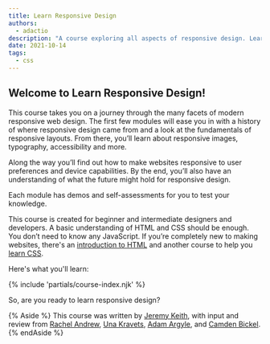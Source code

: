 ```yaml
---
title: Learn Responsive Design
authors:
  - adactio
description: "A course exploring all aspects of responsive design. Learn how to make sites that look great and work well for everyone."
date: 2021-10-14
tags:
  - css
---
```


## Welcome to Learn Responsive Design!

This course takes you on a journey through the many facets of modern responsive web design. 
The first few modules will ease you in with a history of where responsive design came from and a look at the fundamentals of responsive layouts. 
From there, you’ll learn about responsive images, typography, accessibility and more.

Along the way you’ll find out how to make websites responsive to user preferences and device capabilities. 
By the end, you’ll also have an understanding of what the future might hold for responsive design.

Each module has demos and self-assessments for you to test your knowledge.

This course is created for beginner and intermediate designers and developers. 
A basic understanding of HTML and CSS should be enough. 
You don’t need to know any JavaScript. 
If you’re completely new to making websites, there's an 
[introduction to HTML](https://developer.mozilla.org/docs/Learn/HTML/Introduction_to_HTML) 
and another course to help you [learn CSS](/learn/css/).

Here's what you'll learn:

{% include 'partials/course-index.njk' %}

So, are you ready to learn responsive design? 

{% Aside %}
This course was written by [Jeremy Keith](https://twitter.com/adactio), with input and review from [Rachel Andrew](https://twitter.com/rachelandrew), [Una Kravets](https://twitter.com/Una), [Adam Argyle](https://twitter.com/argyleink), and [Camden Bickel](https://twitter.com/camdenbickel).
{% endAside %}

